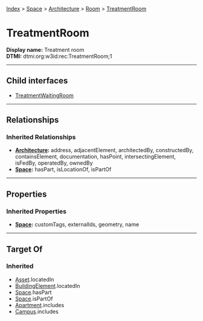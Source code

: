 [Index](../../../../Index.md) > [Space](../../../Space.md) > [Architecture](../../Architecture.md) > [Room](../Room.md) > [TreatmentRoom](#)
# TreatmentRoom

**Display name:** Treatment room<br />
**DTMI:** dtmi:org:w3id:rec:TreatmentRoom;1

---

## Child interfaces
* [TreatmentWaitingRoom](TreatmentWaitingRoom.md)

---

## Relationships

### Inherited Relationships
* **[Architecture](../../Architecture.md):** address, adjacentElement, architectedBy, constructedBy, containsElement, documentation, hasPoint, intersectingElement, isFedBy, operatedBy, ownedBy
* **[Space](../../../Space.md):** hasPart, isLocationOf, isPartOf

---

## Properties

### Inherited Properties
* **[Space](../../../Space.md):** customTags, externalIds, geometry, name

---

## Target Of
### Inherited
* [Asset](../../../../Asset/Asset.md).locatedIn
* [BuildingElement](../../../../BuildingElement/BuildingElement.md).locatedIn
* [Space](../../../Space.md).hasPart
* [Space](../../../Space.md).isPartOf
* [Apartment](../../../../Collection/SpaceCollection/Apartment.md).includes
* [Campus](../../../../Collection/SpaceCollection/Campus.md).includes
